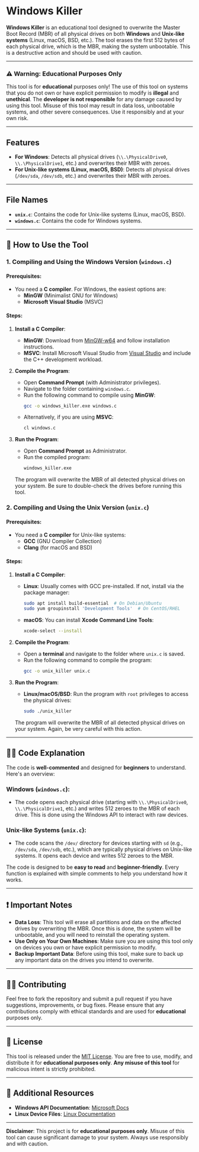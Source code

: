 # Windows Killer

**Windows Killer** is an educational tool designed to overwrite the Master Boot Record (MBR) of all physical drives on both **Windows** and **Unix-like systems** (Linux, macOS, BSD, etc.). The tool erases the first 512 bytes of each physical drive, which is the MBR, making the system unbootable. This is a destructive action and should be used with caution.

---

### ⚠️ **Warning: Educational Purposes Only**
This tool is for **educational** purposes only! The use of this tool on systems that you do not own or have explicit permission to modify is **illegal** and **unethical**. The **developer is not responsible** for any damage caused by using this tool. Misuse of this tool may result in data loss, unbootable systems, and other severe consequences. Use it responsibly and at your own risk.

---

## Features

- **For Windows**: Detects all physical drives (`\\.\PhysicalDrive0`, `\\.\PhysicalDrive1`, etc.) and overwrites their MBR with zeroes.
- **For Unix-like systems (Linux, macOS, BSD)**: Detects all physical drives (`/dev/sda`, `/dev/sdb`, etc.) and overwrites their MBR with zeroes.

---

## File Names

- **`unix.c`**: Contains the code for Unix-like systems (Linux, macOS, BSD).
- **`windows.c`**: Contains the code for Windows systems.

---

## 🚀 How to Use the Tool

### 1. **Compiling and Using the Windows Version (`windows.c`)**

#### Prerequisites:
- You need a **C compiler**. For Windows, the easiest options are:
  - **MinGW** (Minimalist GNU for Windows)
  - **Microsoft Visual Studio** (MSVC)

#### Steps:
1. **Install a C Compiler**:
   - **MinGW**: Download from [MinGW-w64](https://mingw-w64.org/) and follow installation instructions.
   - **MSVC**: Install Microsoft Visual Studio from [Visual Studio](https://visualstudio.microsoft.com/) and include the C++ development workload.

2. **Compile the Program**:
   - Open **Command Prompt** (with Administrator privileges).
   - Navigate to the folder containing `windows.c`.
   - Run the following command to compile using **MinGW**:
     ```bash
     gcc -o windows_killer.exe windows.c
     ```
   - Alternatively, if you are using **MSVC**:
     ```bash
     cl windows.c
     ```

3. **Run the Program**:
   - Open **Command Prompt** as Administrator.
   - Run the compiled program:
     ```bash
     windows_killer.exe
     ```

   The program will overwrite the MBR of all detected physical drives on your system. Be sure to double-check the drives before running this tool.

### 2. **Compiling and Using the Unix Version (`unix.c`)**

#### Prerequisites:
- You need a **C compiler** for Unix-like systems:
  - **GCC** (GNU Compiler Collection)
  - **Clang** (for macOS and BSD)

#### Steps:
1. **Install a C Compiler**:
   - **Linux**: Usually comes with GCC pre-installed. If not, install via the package manager:
     ```bash
     sudo apt install build-essential  # On Debian/Ubuntu
     sudo yum groupinstall 'Development Tools'  # On CentOS/RHEL
     ```
   - **macOS**: You can install **Xcode Command Line Tools**:
     ```bash
     xcode-select --install
     ```

2. **Compile the Program**:
   - Open a **terminal** and navigate to the folder where `unix.c` is saved.
   - Run the following command to compile the program:
     ```bash
     gcc -o unix_killer unix.c
     ```

3. **Run the Program**:
   - **Linux/macOS/BSD**: Run the program with `root` privileges to access the physical drives:
     ```bash
     sudo ./unix_killer
     ```

   The program will overwrite the MBR of all detected physical drives on your system. Again, be very careful with this action.

---

## 🧑‍💻 Code Explanation

The code is **well-commented** and designed for **beginners** to understand. Here's an overview:

### Windows (`windows.c`):
- The code opens each physical drive (starting with `\\.\PhysicalDrive0`, `\\.\PhysicalDrive1`, etc.) and writes 512 zeroes to the MBR of each drive. This is done using the Windows API to interact with raw devices.

### Unix-like Systems (`unix.c`):
- The code scans the `/dev/` directory for devices starting with `sd` (e.g., `/dev/sda`, `/dev/sdb`, etc.), which are typically physical drives on Unix-like systems. It opens each device and writes 512 zeroes to the MBR.

The code is designed to be **easy to read** and **beginner-friendly**. Every function is explained with simple comments to help you understand how it works.

---

## ❗ Important Notes

- **Data Loss**: This tool will erase all partitions and data on the affected drives by overwriting the MBR. Once this is done, the system will be unbootable, and you will need to reinstall the operating system.
- **Use Only on Your Own Machines**: Make sure you are using this tool only on devices you own or have explicit permission to modify.
- **Backup Important Data**: Before using this tool, make sure to back up any important data on the drives you intend to overwrite.

---

## 👨‍💻 Contributing

Feel free to fork the repository and submit a pull request if you have suggestions, improvements, or bug fixes. Please ensure that any contributions comply with ethical standards and are used for **educational** purposes only.

---

## 📜 License

This tool is released under the [MIT License](LICENSE). You are free to use, modify, and distribute it for **educational purposes only**. **Any misuse of this tool** for malicious intent is strictly prohibited.

---

## 🧩 Additional Resources

- **Windows API Documentation**: [Microsoft Docs](https://learn.microsoft.com/en-us/windows/win32/api/)
- **Linux Device Files**: [Linux Documentation](https://www.kernel.org/doc/html/latest/admin-guide/devices.html)

---

**Disclaimer**: This project is for **educational purposes only**. Misuse of this tool can cause significant damage to your system. Always use responsibly and with caution.
